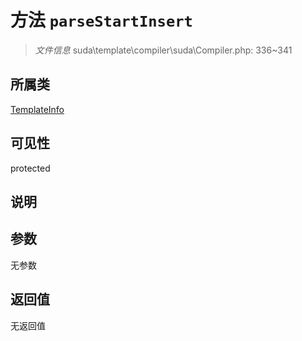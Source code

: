 # 方法 `parseStartInsert`

> *文件信息* suda\template\compiler\suda\Compiler.php: 336~341

## 所属类 

[TemplateInfo](../TemplateInfo.md)

## 可见性

protected

## 说明



## 参数


无参数


## 返回值

无返回值
